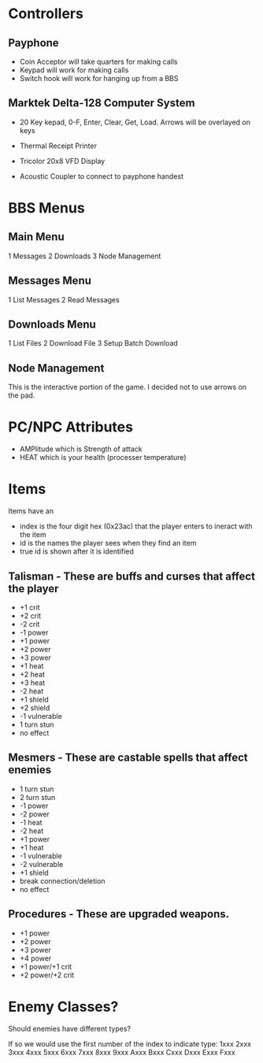 # Controllers
## Payphone
- Coin Acceptor will take quarters for making calls
- Keypad will work for making calls
- Switch hook will work for hanging up from a BBS

## Marktek Delta-128 Computer System
- 20 Key kepad, 0-F, Enter, Clear, Get, Load. Arrows will be overlayed on keys
  
- Thermal Receipt Printer
- Tricolor 20x8 VFD Display
- Acoustic Coupler to connect to payphone handest

# BBS Menus
## Main Menu
1 Messages
2 Downloads
3 Node Management

## Messages Menu
1 List Messages
2 Read Messages

## Downloads Menu
1 List Files
2 Download File
3 Setup Batch Download

## Node Management
This is the interactive portion of the game. I decided not to use arrows on the pad.

# PC/NPC Attributes
- AMPlitude which is Strength of attack
- HEAT which is your health (processer temperature)

# Items
Items have an 
- index is the four digit hex (0x23ac) that the player enters to ineract with the item
- id is the names the player sees when they find an item
- true id is shown after it is identified

## Talisman - These are buffs and curses that affect the player
- +1 crit
- +2 crit
- -2 crit
- -1 power
- +1 power
- +2 power
- +3 power
- +1 heat
- +2 heat
- +3 heat
- -2 heat
- +1 shield
- +2 shield
- -1 vulnerable
- 1 turn stun
- no effect 
## Mesmers - These are castable spells that affect enemies
- 1 turn stun
- 2 turn stun
- -1 power
- -2 power
- -1 heat
- -2 heat
- +1 power
- +1 heat
- -1 vulnerable
- -2 vulnerable
- +1 shield
- break connection/deletion
- no effect
## Procedures - These are upgraded weapons.
- +1 power
- +2 power
- +3 power
- +4 power
- +1 power/+1 crit
- +2 power/+2 crit

# Enemy Classes?
Should enemies have different types?

If so we would use the first number of the index to indicate type:
1xxx
2xxx
3xxx
4xxx
5xxx
6xxx
7xxx
8xxx
9xxx
Axxx
Bxxx
Cxxx
Dxxx
Exxx
Fxxx
